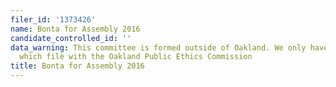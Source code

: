 ```yaml
---
filer_id: '1373426'
name: Bonta for Assembly 2016
candidate_controlled_id: ''
data_warning: This committee is formed outside of Oakland. We only have data on committees
  which file with the Oakland Public Ethics Commission
title: Bonta for Assembly 2016
---
```

